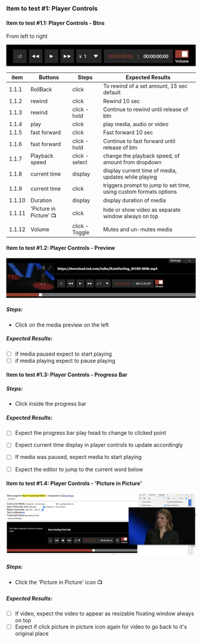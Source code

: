 ### Item to test #1: Player Controls

#### Item to test #1.1: Player Controls - Btns

From left to right 

![player-controls](./images/player-controls.png)

| item | Buttons      |  Steps        | Expected Results   |
|---|---           |---            |---                 |
| 1.1.1 |RollBack      | click         | To rewind of a set amount, 15 sec default  |
| 1.1.2 |rewind        | click         | Rewind 10 sec  |
| 1.1.3 |rewind        | click - hold  | Continue to rewind until release of btn  |
| 1.1.4 |play          | click         | play media, audio or video  |
| 1.1.5 |fast forward  | click         | Fast forward 10 sec   |
| 1.1.6 |fast forward  | click - hold  | Continue to fast forward until release of btn  |
| 1.1.7 |Playback speed | click - select| change the playback speed, of amount from dropdown  |
| 1.1.8 |current time  | display       | display current time of media, updates while playing  |
| 1.1.9 |current time  | click         | triggers prompt to jump to set time, using custom formats options  |
| 1.1.10|Duration      | display       | display duration of media    |
| 1.1.11|'Picture in Picture'  📺    | click       | hide or show video as separate window always on top   |
| 1.1.12|Volume        | click - Toggle| Mutes and un-mutes media   |

#### Item to test #1.2: Player Controls - Preview

![player-controls-preview](./images/player-controls-preview.png)

##### Steps:
- Click on the media preview on the left
##### Expected Results: 
- [ ] if media paused expect to start playing
- [ ] if media playing expect to pause playing

#### Item to test #1.3: Player Controls - Progress Bar

##### Steps:
- Click inside the progress bar

##### Expected Results: 
- [ ] Expect the progress bar play head to change to clicked point
- [ ] Expect current time  display in player controls to update accordingly
- [ ] If media was paused, expect media to start playing
- [ ] Expect the editor to jump to the current word below


#### Item to test #1.4: Player Controls - 'Picture in Picture'

!['Picture in Picture' screenshot](./images/picture-in-picture.png)

##### Steps:
- Click the 'Picture in Picture' icon 📺

##### Expected Results: 
- [ ] If video, expect the video to appear as resizable floating window always on top
- [ ] Expect if click picture in picture icon again for video to go back to it's original place
